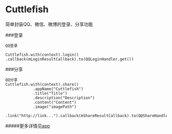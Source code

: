 # Cuttlefish
简单封装QQ、微信、微博的登录、分享功能

###登录
```
QQ登录	

Cuttlefish.with(context).login()
.callback(mLoginResultCallback).to(QQLoginHandler.get())
```

###分享
```
QQ分享
Cuttlefish.with(context).share()
            .appName("Cuttlefish")
            .title("Title")
            .description("Description")
            .content("Content")
            .image("imagePath")
            .link("http://link...").callback(mShareResultCallback).to(QQShareHandler.get(QQShareHandler.QZONE));
```

#####更多详情见[app](https://github.com/XMXu/Cuttlefish/tree/master/app)
